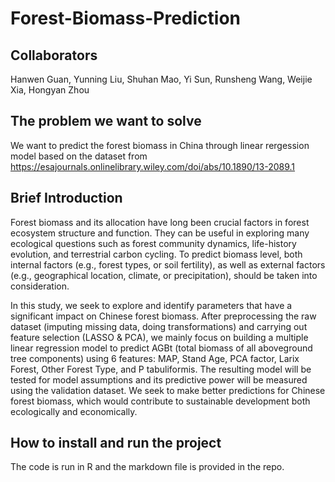 # Forest-Biomass-Prediction

## Collaborators
Hanwen Guan, Yunning Liu, Shuhan Mao, Yi Sun, Runsheng Wang, Weijie Xia, Hongyan Zhou

## The problem we want to solve
We want to predict the forest biomass in China through linear rergession model based on the dataset from https://esajournals.onlinelibrary.wiley.com/doi/abs/10.1890/13-2089.1

## Brief Introduction
Forest biomass and its allocation have long been crucial factors in forest ecosystem structure and function. They can be useful in exploring many ecological questions such as forest community dynamics, life-history evolution, and terrestrial carbon cycling. To predict biomass level, both internal factors (e.g., forest types, or soil fertility), as well as external factors (e.g., geographical location, climate, or precipitation), should be taken into consideration.

In this study, we seek to explore and identify parameters that have a significant impact on Chinese forest biomass. After preprocessing the raw dataset (imputing missing data, doing transformations) and carrying out feature selection (LASSO & PCA), we mainly focus on building a multiple linear regression model to predict AGBt (total biomass of all aboveground tree components) using 6 features: MAP, Stand Age, PCA factor, Larix Forest, Other Forest Type, and P tabuliformis. The resulting model will be tested for model assumptions and its predictive power will be measured using the validation dataset. We seek to make better predictions for Chinese forest biomass, which would contribute to sustainable development both ecologically and economically.

## How to install and run the project
The code is run in R and the markdown file is provided in the repo. 
